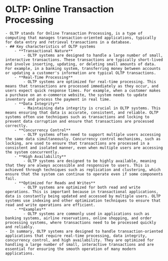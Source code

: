 # OLTP: Online Transaction Processing
	- OLTP stands for Online Transaction Processing, is a type of computing that manages transaction-oriented applications, typically for data entry and retrieval transactions in a database.
	- ## Key characteristics of OLTP systems
		- **Transactional Nature**
			- OLTP systems are designed to handle a large number of small, interactive transactions. These transactions are typically short-lived and involve inserting, updating, or deleting small amounts of data. For example, in a banking system, transferring money between accounts or updating a customer's information are typical OLTP transactions.
		- **Real-Time Processing**
			- OLTP systems are optimized for real-time processing. This means that transactions are processed immediately as they occur, and users expect quick response times. For example, when a customer makes a purchase on an e-commerce website, the system needs to update inventory and process the payment in real time.
		- **Data Integrity**
			- Maintaining data integrity is crucial in OLTP systems. This means ensuring that data is accurate, consistent, and reliable. OLTP systems often use techniques such as transactions and locking to prevent data corruption and ensure that transactions are processed correctly.
		- **Concurrency Control**
			- OLTP systems often need to support multiple users accessing the same data simultaneously. Concurrency control mechanisms, such as locking, are used to ensure that transactions are processed in a consistent and isolated manner, even when multiple users are accessing the system concurrently.
		- **High Availability**
			- OLTP systems are designed to be highly available, meaning that they are always accessible and responsive to users. This is achieved through techniques such as replication and clustering, which ensure that the system can continue to operate even if some components fail.
		- **Optimized for Reads and Writes**
			- OLTP systems are optimized for both read and write operations. This is important because in transactional applications, data is constantly being updated and accessed by multiple users. OLTP systems use indexing and other optimization techniques to ensure that read and write operations are efficient.
		- **Examples**
			- OLTP systems are commonly used in applications such as banking systems, airline reservations, online shopping, and order processing systems, where transactions need to be processed quickly and reliably.
	- In summary, OLTP systems are designed to handle transaction-oriented applications that require real-time processing, data integrity, concurrency control, and high availability. They are optimized for handling a large number of small, interactive transactions and are essential for ensuring the smooth operation of many modern applications.